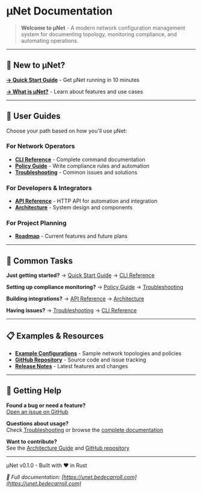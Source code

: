 # μNet Documentation

> **Welcome to μNet** - A modern network configuration management system for documenting topology, monitoring compliance, and automating operations.

---

## 🚀 New to μNet?

**[→ Quick Start Guide](quick_start.md)** - Get μNet running in 10 minutes

**[→ What is μNet?](introduction.md)** - Learn about features and use cases

---

## 📖 User Guides

Choose your path based on how you'll use μNet:

### For Network Operators

- **[CLI Reference](cli_reference.md)** - Complete command documentation
- **[Policy Guide](policy_guide.md)** - Write compliance rules and automation
- **[Troubleshooting](troubleshooting.md)** - Common issues and solutions

### For Developers & Integrators  

- **[API Reference](api_reference.md)** - HTTP API for automation and integration
- **[Architecture](architecture.md)** - System design and components

### For Project Planning

- **[Roadmap](roadmap.md)** - Current features and future plans

---

## 🎯 Common Tasks

**Just getting started?**
→ [Quick Start Guide](quick_start.md) → [CLI Reference](cli_reference.md)

**Setting up compliance monitoring?**
→ [Policy Guide](policy_guide.md) → [Troubleshooting](troubleshooting.md)

**Building integrations?**
→ [API Reference](api_reference.md) → [Architecture](architecture.md)

**Having issues?**
→ [Troubleshooting](troubleshooting.md) → [CLI Reference](cli_reference.md)

---

## 📋 Examples & Resources

- **[Example Configurations](https://github.com/bedecarroll/unet/tree/main/docs/static/examples)** - Sample network topologies and policies
- **[GitHub Repository](https://github.com/bedecarroll/unet)** - Source code and issue tracking
- **[Release Notes](roadmap.md#current-status-v010)** - Latest features and changes

---

## 💬 Getting Help

**Found a bug or need a feature?**  
[Open an issue on GitHub](https://github.com/bedecarroll/unet/issues)

**Questions about usage?**  
Check [Troubleshooting](troubleshooting.md) or browse the [complete documentation](https://unet.bedecarroll.com)

**Want to contribute?**  
See the [Architecture Guide](architecture.md) and [GitHub repository](https://github.com/bedecarroll/unet)

---

μNet v0.1.0 - Built with ❤️ in Rust

*📖 Full documentation: [https://unet.bedecarroll.com](https://unet.bedecarroll.com)*

